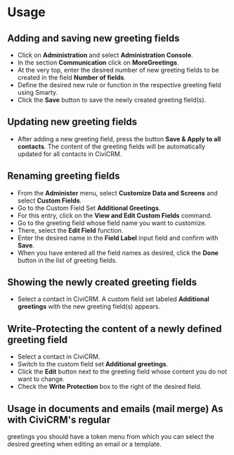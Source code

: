 # Usage

## Adding and saving new greeting fields

- Click on **Administration** and select **Administration Console**.
- In the section **Communication** click on **MoreGreetings**.
- At the very top, enter the desired number of new greeting fields to be created
  in the field **Number of fields**.
- Define the desired new rule or function in the respective greeting field using
  Smarty.
- Click the **Save** button to save the newly created greeting field(s).

## Updating new greeting fields

- After adding a new greeting field, press the button **Save & Apply to all
  contacts**. The content of the greeting fields will be automatically updated
  for all contacts in CiviCRM.

## Renaming greeting fields

- From the **Administer** menu, select **Customize Data and Screens** and
  select **Custom Fields**.
- Go to the Custom Field Set **Additional Greetings**.
- For this entry, click on the **View and Edit Custom Fields** command.
- Go to the greeting field whose field name you want to customize.
- There, select the **Edit Field** function.
- Enter the desired name in the **Field Label** input field and confirm with
  **Save**.
- When you have entered all the field names as desired, click the **Done**
  button in the list of greeting fields.

## Showing the newly created greeting fields

- Select a contact in CiviCRM. A custom field set labeled **Additional
  greetings** with the new greeting field(s) appears.

## Write-Protecting the content of a newly defined greeting field

- Select a contact in CiviCRM.
- Switch to the custom field set **Additional greetings**.
- Click the **Edit** button next to the greeting field whose content you do not
  want to change.
- Check the **Write Protection** box to the right of the desired field.

## Usage in documents and emails (mail merge) As with CiviCRM's regular
   greetings you should have a token menu from which you can select the
   desired greeting when editing an email or a template.
